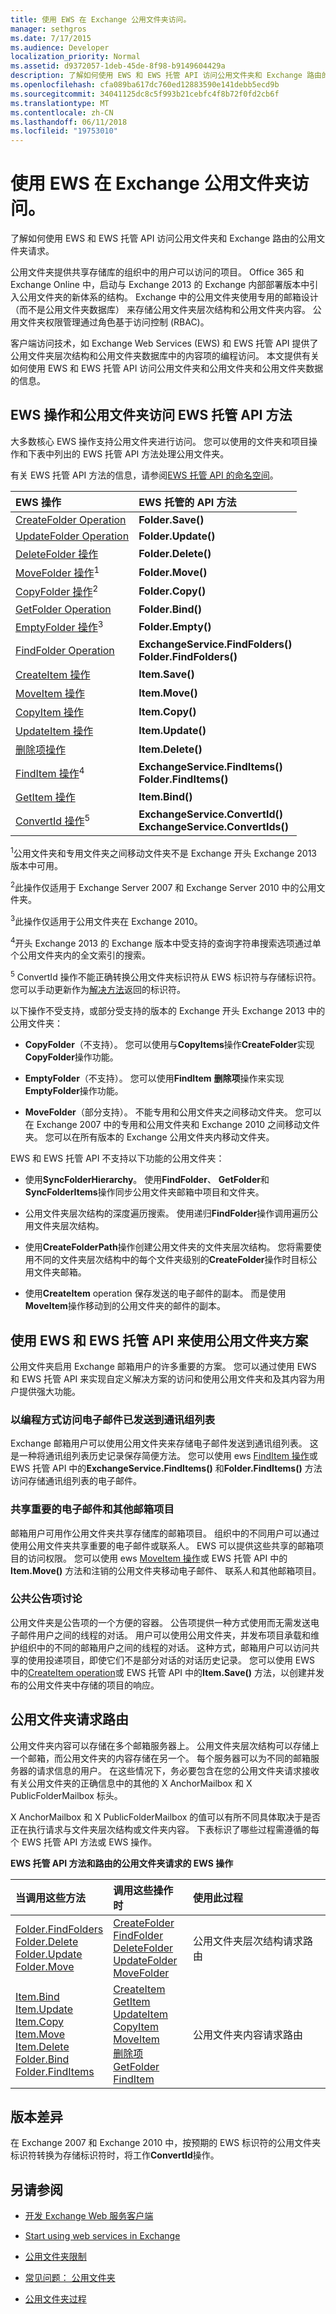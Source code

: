 ```yaml
---
title: 使用 EWS 在 Exchange 公用文件夹访问。
manager: sethgros
ms.date: 7/17/2015
ms.audience: Developer
localization_priority: Normal
ms.assetid: d9372057-1deb-45de-8f98-b9149604429a
description: 了解如何使用 EWS 和 EWS 托管 API 访问公用文件夹和 Exchange 路由的公用文件夹请求。
ms.openlocfilehash: cfa089ba617dc760ed12883590e141debb5ecd9b
ms.sourcegitcommit: 34041125dc8c5f993b21cebfc4f8b72f0fd2cb6f
ms.translationtype: MT
ms.contentlocale: zh-CN
ms.lasthandoff: 06/11/2018
ms.locfileid: "19753010"
---
```

# <a name="public-folder-access-with-ews-in-exchange"></a>使用 EWS 在 Exchange 公用文件夹访问。

了解如何使用 EWS 和 EWS 托管 API 访问公用文件夹和 Exchange 路由的公用文件夹请求。
  
公用文件夹提供共享存储库的组织中的用户可以访问的项目。 Office 365 和 Exchange Online 中，启动与 Exchange 2013 的 Exchange 内部部署版本中引入公用文件夹的新体系的结构。 Exchange 中的公用文件夹使用专用的邮箱设计 （而不是公用文件夹数据库） 来存储公用文件夹层次结构和公用文件夹内容。 公用文件夹权限管理通过角色基于访问控制 (RBAC)。
  
客户端访问技术，如 Exchange Web Services (EWS) 和 EWS 托管 API 提供了公用文件夹层次结构和公用文件夹数据库中的内容项的编程访问。 本文提供有关如何使用 EWS 和 EWS 托管 API 访问公用文件夹和公用文件夹和公用文件夹数据的信息。 
  
## <a name="ews-operations-and-ews-managed-api-methods-for-public-folder-access"></a>EWS 操作和公用文件夹访问 EWS 托管 API 方法
<a name="bk_functionality"> </a>

大多数核心 EWS 操作支持公用文件夹进行访问。 您可以使用的文件夹和项目操作和下表中列出的 EWS 托管 API 方法处理公用文件夹。
  
有关 EWS 托管 API 方法的信息，请参阅[EWS 托管 API 的命名空间](http://msdn.microsoft.com/en-us/library/jj220535%28v=exchg.80%29.aspx)。
  
|**EWS 操作**|**EWS 托管的 API 方法**|
|:-----|:-----|
|[CreateFolder Operation](http://msdn.microsoft.com/library/6f6c334c-b190-4e55-8f0a-38f2a018d1b3%28Office.15%29.aspx) <br/> |**Folder.Save()** <br/> |
|[UpdateFolder Operation](http://msdn.microsoft.com/library/3494c996-b834-4813-b1ca-d99642d8b4e7%28Office.15%29.aspx) <br/> |**Folder.Update()** <br/> |
|[DeleteFolder 操作](http://msdn.microsoft.com/library/b0f92682-4895-4bcf-a4a1-e4c2e8403979%28Office.15%29.aspx) <br/> |**Folder.Delete()** <br/> |
|[MoveFolder 操作](http://msdn.microsoft.com/library/c7233966-6c87-4a14-8156-b1610760176d%28Office.15%29.aspx)<sup>1</sup> <br/> |**Folder.Move()** <br/> |
|[CopyFolder 操作](http://msdn.microsoft.com/library/c7ea0d68-9793-4144-b378-d99536776db9%28Office.15%29.aspx)<sup>2</sup> <br/> |**Folder.Copy()** <br/> |
|[GetFolder Operation](http://msdn.microsoft.com/library/355bcf93-dc71-4493-b177-622afac5fdb9%28Office.15%29.aspx) <br/> |**Folder.Bind()** <br/> |
|[EmptyFolder 操作](http://msdn.microsoft.com/library/98161486-e2f2-480f-8d5d-708ba81b208a%28Office.15%29.aspx)<sup>3</sup> <br/> |**Folder.Empty()** <br/> |
|[FindFolder Operation](http://msdn.microsoft.com/library/7a9855aa-06cc-45ba-ad2a-645c15b7d031%28Office.15%29.aspx) <br/> |**ExchangeService.FindFolders()** <br/> **Folder.FindFolders()** <br/> |
|[CreateItem 操作](http://msdn.microsoft.com/library/78a52120-f1d0-4ed7-8748-436e554f75b6%28Office.15%29.aspx) <br/> |**Item.Save()** <br/> |
|[MoveItem 操作](http://msdn.microsoft.com/library/dcf40fa7-7796-4a5c-bf5b-7a509a18d208%28Office.15%29.aspx) <br/> |**Item.Move()** <br/> |
|[CopyItem 操作](http://msdn.microsoft.com/library/bcc68f9e-d511-4c29-bba6-ed535524624a%28Office.15%29.aspx) <br/> |**Item.Copy()** <br/> |
|[UpdateItem 操作](http://msdn.microsoft.com/library/5d027523-e0bc-4da2-b60b-0cb9fc1fdfe4%28Office.15%29.aspx) <br/> |**Item.Update()** <br/> |
|[删除项操作](http://msdn.microsoft.com/library/3e26c416-fa12-476e-bfd2-5c1f4bb7b348%28Office.15%29.aspx) <br/> |**Item.Delete()** <br/> |
|[FindItem 操作](http://msdn.microsoft.com/library/ebad6aae-16e7-44de-ae63-a95b24539729%28Office.15%29.aspx)<sup>4</sup> <br/> |**ExchangeService.FindItems()** <br/> **Folder.FindItems()** <br/> |
|[GetItem 操作](http://msdn.microsoft.com/library/e3590b8b-c2a7-4dad-a014-6360197b68e4%28Office.15%29.aspx) <br/> |**Item.Bind()** <br/> |
|[ConvertId 操作](http://msdn.microsoft.com/library/47d96cf6-9e2f-4fc0-9682-7258d3fbf918%28Office.15%29.aspx)<sup>5</sup> <br/> |**ExchangeService.ConvertId()** <br/> **ExchangeService.ConvertIds()** <br/> |
   
<sup>1</sup>公用文件夹和专用文件夹之间移动文件夹不是 Exchange 开头 Exchange 2013 版本中可用。 
  
<sup>2</sup>此操作仅适用于 Exchange Server 2007 和 Exchange Server 2010 中的公用文件夹。 
  
<sup>3</sup>此操作仅适用于公用文件夹在 Exchange 2010。 
  
<sup>4</sup>开头 Exchange 2013 的 Exchange 版本中受支持的查询字符串搜索选项通过单个公用文件夹内的全文索引的搜索。 
  
<sup>5</sup> ConvertId 操作不能正确转换公用文件夹标识符从 EWS 标识符与存储标识符。 您可以手动更新作为[解决方法](http://msdn.microsoft.com/library/47d96cf6-9e2f-4fc0-9682-7258d3fbf918%28Office.15%29.aspx#bk_usingConvertId)返回的标识符。
  
以下操作不受支持，或部分受支持的版本的 Exchange 开头 Exchange 2013 中的公用文件夹：
  
- **CopyFolder**（不支持）。 您可以使用与**CopyItems**操作**CreateFolder**实现**CopyFolder**操作功能。 
    
- **EmptyFolder**（不支持）。 您可以使用**FindItem** **删除项**操作来实现**EmptyFolder**操作功能。 
    
- **MoveFolder**（部分支持）。 不能专用和公用文件夹之间移动文件夹。 您可以在 Exchange 2007 中的专用和公用文件夹和 Exchange 2010 之间移动文件夹。 您可以在所有版本的 Exchange 公用文件夹内移动文件夹。 
    
EWS 和 EWS 托管 API 不支持以下功能的公用文件夹：
  
- 使用**SyncFolderHierarchy**。 使用**FindFolder**、 **GetFolder**和**SyncFolderItems**操作同步公用文件夹邮箱中项目和文件夹。 
    
- 公用文件夹层次结构的深度遍历搜索。 使用递归**FindFolder**操作调用遍历公用文件夹层次结构。 
    
- 使用**CreateFolderPath**操作创建公用文件夹的文件夹层次结构。 您将需要使用不同的文件夹层次结构中的每个文件夹级别的**CreateFolder**操作时目标公用文件夹邮箱。 
    
- 使用**CreateItem** operation 保存发送的电子邮件的副本。 而是使用**MoveItem**操作移动到的公用文件夹的邮件的副本。 
    
## <a name="scenarios-for-using-ews-and-the-ews-managed-api-to-work-with-public-folders"></a>使用 EWS 和 EWS 托管 API 来使用公用文件夹方案
<a name="bk_scenarios"> </a>

公用文件夹启用 Exchange 邮箱用户的许多重要的方案。 您可以通过使用 EWS 和 EWS 托管 API 来实现自定义解决方案的访问和使用公用文件夹和及其内容为用户提供强大功能。 
  
### <a name="programmatically-access-email-messages-that-have-been-sent-to-distribution-lists"></a>以编程方式访问电子邮件已发送到通讯组列表

Exchange 邮箱用户可以使用公用文件夹来存储电子邮件发送到通讯组列表。 这是一种将通讯组列表历史记录保存简便方法。 您可以使用 ews [FindItem 操作](http://msdn.microsoft.com/library/ebad6aae-16e7-44de-ae63-a95b24539729%28Office.15%29.aspx)或 EWS 托管 API 中的**ExchangeService.FindItems()** 和**Folder.FindItems()** 方法访问存储通讯组列表的电子邮件。 
  
### <a name="share-important-email-messages-and-other-mailbox-items"></a>共享重要的电子邮件和其他邮箱项目

邮箱用户可用作公用文件夹共享存储库的邮箱项目。 组织中的不同用户可以通过使用公用文件夹共享重要的电子邮件或联系人。 EWS 可以提供这些共享的邮箱项目的访问权限。 您可以使用 ews [MoveItem 操作](http://msdn.microsoft.com/library/dcf40fa7-7796-4a5c-bf5b-7a509a18d208%28Office.15%29.aspx)或 EWS 托管 API 中的**Item.Move()** 方法和注销的公用文件夹移动电子邮件、 联系人和其他邮箱项目。 
  
### <a name="public-discussions-with-post-items"></a>公共公告项讨论

公用文件夹是公告项的一个方便的容器。 公告项提供一种方式使用而无需发送电子邮件用户之间的线程的对话。 用户可以使用公用文件夹，并发布项目承载和维护组织中的不同的邮箱用户之间的线程的对话。 这种方式，邮箱用户可以访问共享的使用投递项目，即使它们不是部分对话的对话历史记录。 您可以使用 EWS 中的[CreateItem operation](http://msdn.microsoft.com/library/78a52120-f1d0-4ed7-8748-436e554f75b6%28Office.15%29.aspx)或 EWS 托管 API 中的**Item.Save()** 方法，以创建并发布的公用文件夹中存储的项目的响应。 
  
## <a name="routing-public-folder-requests"></a>公用文件夹请求路由
<a name="bk_routing"> </a>

公用文件夹内容可以存储在多个邮箱服务器上。 公用文件夹层次结构可以存储上一个邮箱，而公用文件夹的内容存储在另一个。 每个服务器可以为不同的邮箱服务器的请求信息的用户。 在这些情况下，务必要包含在您的公用文件夹请求接收有关公用文件夹的正确信息中的其他的 X AnchorMailbox 和 X PublicFolderMailbox 标头。
  
X AnchorMailbox 和 X PublicFolderMailbox 的值可以有所不同具体取决于是否正在执行请求与文件夹层次结构或文件夹内容。 下表标识了哪些过程需遵循的每个 EWS 托管 API 方法或 EWS 操作。
  
**EWS 托管 API 方法和路由的公用文件夹请求的 EWS 操作**

|**当调用这些方法**|**调用这些操作时**|**使用此过程**|
|:-----|:-----|:-----|
|[Folder.FindFolders](http://msdn.microsoft.com/en-us/library/microsoft.exchange.webservices.data.folder.findfolders%28v=exchg.80%29.aspx) <br/> [Folder.Delete](http://msdn.microsoft.com/en-us/library/microsoft.exchange.webservices.data.folder.delete%28v=exchg.80%29.aspx) <br/> [Folder.Update](http://msdn.microsoft.com/en-us/library/microsoft.exchange.webservices.data.folder.update%28v=exchg.80%29.aspx) <br/> [Folder.Move](http://msdn.microsoft.com/en-us/library/microsoft.exchange.webservices.data.folder.move%28v=exchg.80%29.aspx) <br/> |[CreateFolder](http://msdn.microsoft.com/library/6f6c334c-b190-4e55-8f0a-38f2a018d1b3%28Office.15%29.aspx) <br/> [FindFolder](http://msdn.microsoft.com/library/7a9855aa-06cc-45ba-ad2a-645c15b7d031%28Office.15%29.aspx) <br/> [DeleteFolder](http://msdn.microsoft.com/library/b0f92682-4895-4bcf-a4a1-e4c2e8403979%28Office.15%29.aspx) <br/> [UpdateFolder](http://msdn.microsoft.com/library/3494c996-b834-4813-b1ca-d99642d8b4e7%28Office.15%29.aspx) <br/> [MoveFolder](http://msdn.microsoft.com/library/c7233966-6c87-4a14-8156-b1610760176d%28Office.15%29.aspx) <br/> |公用文件夹层次结构请求路由  <br/> |
|[Item.Bind](http://msdn.microsoft.com/en-us/library/microsoft.exchange.webservices.data.item.bind%28v=exchg.80%29.aspx) <br/> [Item.Update](http://msdn.microsoft.com/en-us/library/microsoft.exchange.webservices.data.item.update%28v=exchg.80%29.aspx) <br/> [Item.Copy](http://msdn.microsoft.com/en-us/library/microsoft.exchange.webservices.data.item.copy%28v=exchg.80%29.aspx) <br/> [Item.Move](http://msdn.microsoft.com/en-us/library/microsoft.exchange.webservices.data.item.move%28v=exchg.80%29.aspx) <br/> [Item.Delete](http://msdn.microsoft.com/en-us/library/microsoft.exchange.webservices.data.item.delete%28v=exchg.80%29.aspx) <br/> [Folder.Bind](http://msdn.microsoft.com/en-us/library/microsoft.exchange.webservices.data.folder.bind%28v=exchg.80%29.aspx) <br/> [Folder.FindItems](http://msdn.microsoft.com/en-us/library/microsoft.exchange.webservices.data.folder.finditems%28v=exchg.80%29.aspx) <br/> |[CreateItem](http://msdn.microsoft.com/library/78a52120-f1d0-4ed7-8748-436e554f75b6%28Office.15%29.aspx) <br/> [GetItem](http://msdn.microsoft.com/library/e3590b8b-c2a7-4dad-a014-6360197b68e4%28Office.15%29.aspx) <br/> [UpdateItem](http://msdn.microsoft.com/library/5d027523-e0bc-4da2-b60b-0cb9fc1fdfe4%28Office.15%29.aspx) <br/> [CopyItem](http://msdn.microsoft.com/library/bcc68f9e-d511-4c29-bba6-ed535524624a%28Office.15%29.aspx) <br/> [MoveItem](http://msdn.microsoft.com/library/dcf40fa7-7796-4a5c-bf5b-7a509a18d208%28Office.15%29.aspx) <br/> [删除项](http://msdn.microsoft.com/library/3e26c416-fa12-476e-bfd2-5c1f4bb7b348%28Office.15%29.aspx) <br/> [GetFolder](http://msdn.microsoft.com/library/355bcf93-dc71-4493-b177-622afac5fdb9%28Office.15%29.aspx) <br/> [FindItem](http://msdn.microsoft.com/library/ebad6aae-16e7-44de-ae63-a95b24539729%28Office.15%29.aspx) <br/> |公用文件夹内容请求路由  <br/> |
   
## <a name="version-differences"></a>版本差异
<a name="VersionDifferences"> </a>

在 Exchange 2007 和 Exchange 2010 中，按预期的 EWS 标识符的公用文件夹标识符转换为存储标识符时，将工作**ConvertId**操作。 
  
## <a name="see-also"></a>另请参阅


- [开发 Exchange Web 服务客户端](develop-web-service-clients-for-exchange.md)
    
- [Start using web services in Exchange](start-using-web-services-in-exchange.md)
    
- [公用文件夹限制](http://technet.microsoft.com/en-us/library/dn594582%28v=exchg.150%29.aspx)
    
- [常见问题： 公用文件夹](http://technet.microsoft.com/en-us/library/jj552408.aspx)
    
- [公用文件夹过程](http://technet.microsoft.com/en-us/library/jj657481.aspx)
    


